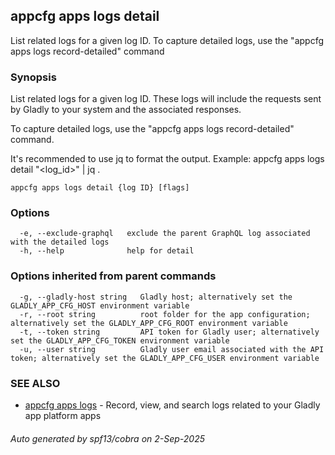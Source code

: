 ## appcfg apps logs detail

List related logs for a given log ID. To capture detailed logs, use the "appcfg apps logs record-detailed" command

### Synopsis


List related logs for a given log ID. These logs will include the requests sent by Gladly to your system and the associated responses.

To capture detailed logs, use the "appcfg apps logs record-detailed" command.

It's recommended to use jq to format the output.
  Example:
  appcfg apps logs detail "<log_id>" | jq .


```
appcfg apps logs detail {log ID} [flags]
```

### Options

```
  -e, --exclude-graphql   exclude the parent GraphQL log associated with the detailed logs
  -h, --help              help for detail
```

### Options inherited from parent commands

```
  -g, --gladly-host string   Gladly host; alternatively set the GLADLY_APP_CFG_HOST environment variable
  -r, --root string          root folder for the app configuration; alternatively set the GLADLY_APP_CFG_ROOT environment variable
  -t, --token string         API token for Gladly user; alternatively set the GLADLY_APP_CFG_TOKEN environment variable
  -u, --user string          Gladly user email associated with the API token; alternatively set the GLADLY_APP_CFG_USER environment variable
```

### SEE ALSO

* [appcfg apps logs](appcfg_apps_logs.md)	 - Record, view, and search logs related to your Gladly app platform apps

###### Auto generated by spf13/cobra on 2-Sep-2025
